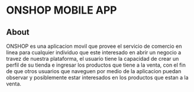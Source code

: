 # ONSHOP MOBILE APP

## About

ONSHOP es una aplicacion movil que provee el servicio de comercio en linea para cualquier individuo que este interesado
en abrir un negocio a travez de nuestra plataforma, el usuario tiene la capacidad de crear un perfil de su tienda e ingresar los productos que tiene a la venta, con el fin de que otros usuarios que naveguen por medio de la aplicacion puedan observar y posiblemente estar interesados en los productos que estan a la venta.
